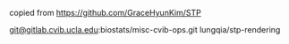 copied from
https://github.com/GraceHyunKim/STP

git@gitlab.cvib.ucla.edu:biostats/misc-cvib-ops.git 
lungqia/stp-rendering